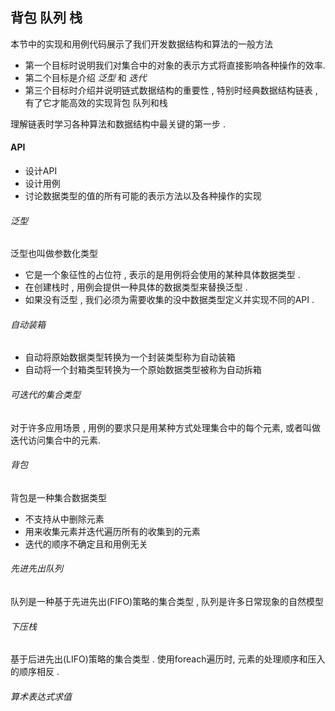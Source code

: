 ## 背包 队列 栈
本节中的实现和用例代码展示了我们开发数据结构和算法的一般方法
+   第一个目标时说明我们对集合中的对象的表示方式将直接影响各种操作的效率.
+   第二个目标是介绍 *泛型* 和 *迭代*
+   第三个目标时介绍并说明链式数据结构的重要性 , 特别时经典数据结构链表 , 有了它才能高效的实现背包
队列和栈        

理解链表时学习各种算法和数据结构中最关键的第一步 . 

#### API 
+   设计API
+   设计用例
+   讨论数据类型的值的所有可能的表示方法以及各种操作的实现

###### 泛型
泛型也叫做参数化类型
+   它是一个象征性的占位符 , 表示的是用例将会使用的某种具体数据类型 . 
+   在创建栈时 , 用例会提供一种具体的数据类型来替换泛型 . 
+   如果没有泛型 , 我们必须为需要收集的没中数据类型定义并实现不同的API .

###### 自动装箱
+   自动将原始数据类型转换为一个封装类型称为自动装箱
+   自动将一个封箱类型转换为一个原始数据类型被称为自动拆箱

###### 可迭代的集合类型
对于许多应用场景 , 用例的要求只是用某种方式处理集合中的每个元素, 或者叫做迭代访问集合中的元素. 

###### 背包
背包是一种集合数据类型
+   不支持从中删除元素
+   用来收集元素并迭代遍历所有的收集到的元素
+   迭代的顺序不确定且和用例无关

###### 先进先出队列
队列是一种基于先进先出(FIFO)策略的集合类型 , 队列是许多日常现象的自然模型

###### 下压栈
基于后进先出(LIFO)策略的集合类型 . 使用foreach遍历时, 元素的处理顺序和压入的顺序相反 . 

###### 算术表达式求值


